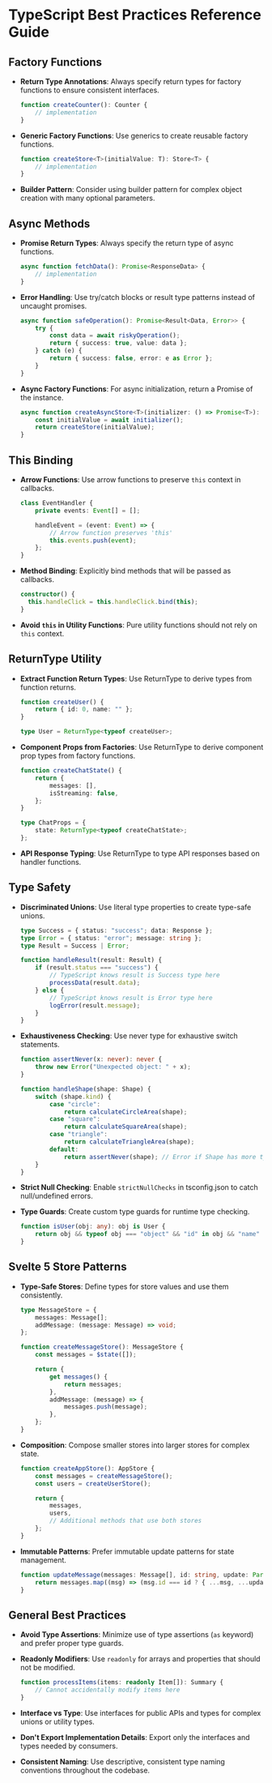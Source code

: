 # TypeScript Best Practices Reference Guide

## Factory Functions

- **Return Type Annotations**: Always specify return types for factory functions to ensure consistent interfaces.

    ```typescript
    function createCounter(): Counter {
        // implementation
    }
    ```

- **Generic Factory Functions**: Use generics to create reusable factory functions.

    ```typescript
    function createStore<T>(initialValue: T): Store<T> {
        // implementation
    }
    ```

- **Builder Pattern**: Consider using builder pattern for complex object creation with many optional parameters.

## Async Methods

- **Promise Return Types**: Always specify the return type of async functions.

    ```typescript
    async function fetchData(): Promise<ResponseData> {
        // implementation
    }
    ```

- **Error Handling**: Use try/catch blocks or result type patterns instead of uncaught promises.

    ```typescript
    async function safeOperation(): Promise<Result<Data, Error>> {
        try {
            const data = await riskyOperation();
            return { success: true, value: data };
        } catch (e) {
            return { success: false, error: e as Error };
        }
    }
    ```

- **Async Factory Functions**: For async initialization, return a Promise of the instance.
    ```typescript
    async function createAsyncStore<T>(initializer: () => Promise<T>): Promise<Store<T>> {
        const initialValue = await initializer();
        return createStore(initialValue);
    }
    ```

## This Binding

- **Arrow Functions**: Use arrow functions to preserve `this` context in callbacks.

    ```typescript
    class EventHandler {
        private events: Event[] = [];

        handleEvent = (event: Event) => {
            // Arrow function preserves 'this'
            this.events.push(event);
        };
    }
    ```

- **Method Binding**: Explicitly bind methods that will be passed as callbacks.

    ```typescript
    constructor() {
      this.handleClick = this.handleClick.bind(this);
    }
    ```

- **Avoid `this` in Utility Functions**: Pure utility functions should not rely on `this` context.

## ReturnType Utility

- **Extract Function Return Types**: Use ReturnType to derive types from function returns.

    ```typescript
    function createUser() {
        return { id: 0, name: "" };
    }

    type User = ReturnType<typeof createUser>;
    ```

- **Component Props from Factories**: Use ReturnType to derive component prop types from factory functions.

    ```typescript
    function createChatState() {
        return {
            messages: [],
            isStreaming: false,
        };
    }

    type ChatProps = {
        state: ReturnType<typeof createChatState>;
    };
    ```

- **API Response Typing**: Use ReturnType to type API responses based on handler functions.

## Type Safety

- **Discriminated Unions**: Use literal type properties to create type-safe unions.

    ```typescript
    type Success = { status: "success"; data: Response };
    type Error = { status: "error"; message: string };
    type Result = Success | Error;

    function handleResult(result: Result) {
        if (result.status === "success") {
            // TypeScript knows result is Success type here
            processData(result.data);
        } else {
            // TypeScript knows result is Error type here
            logError(result.message);
        }
    }
    ```

- **Exhaustiveness Checking**: Use never type for exhaustive switch statements.

    ```typescript
    function assertNever(x: never): never {
        throw new Error("Unexpected object: " + x);
    }

    function handleShape(shape: Shape) {
        switch (shape.kind) {
            case "circle":
                return calculateCircleArea(shape);
            case "square":
                return calculateSquareArea(shape);
            case "triangle":
                return calculateTriangleArea(shape);
            default:
                return assertNever(shape); // Error if Shape has more types
        }
    }
    ```

- **Strict Null Checking**: Enable `strictNullChecks` in tsconfig.json to catch null/undefined errors.

- **Type Guards**: Create custom type guards for runtime type checking.
    ```typescript
    function isUser(obj: any): obj is User {
        return obj && typeof obj === "object" && "id" in obj && "name" in obj;
    }
    ```

## Svelte 5 Store Patterns

- **Type-Safe Stores**: Define types for store values and use them consistently.

    ```typescript
    type MessageStore = {
        messages: Message[];
        addMessage: (message: Message) => void;
    };

    function createMessageStore(): MessageStore {
        const messages = $state([]);

        return {
            get messages() {
                return messages;
            },
            addMessage: (message) => {
                messages.push(message);
            },
        };
    }
    ```

- **Composition**: Compose smaller stores into larger stores for complex state.

    ```typescript
    function createAppStore(): AppStore {
        const messages = createMessageStore();
        const users = createUserStore();

        return {
            messages,
            users,
            // Additional methods that use both stores
        };
    }
    ```

- **Immutable Patterns**: Prefer immutable update patterns for state management.
    ```typescript
    function updateMessage(messages: Message[], id: string, update: Partial<Message>): Message[] {
        return messages.map((msg) => (msg.id === id ? { ...msg, ...update } : msg));
    }
    ```

## General Best Practices

- **Avoid Type Assertions**: Minimize use of type assertions (`as` keyword) and prefer proper type guards.

- **Readonly Modifiers**: Use `readonly` for arrays and properties that should not be modified.

    ```typescript
    function processItems(items: readonly Item[]): Summary {
        // Cannot accidentally modify items here
    }
    ```

- **Interface vs Type**: Use interfaces for public APIs and types for complex unions or utility types.

- **Don't Export Implementation Details**: Export only the interfaces and types needed by consumers.

- **Consistent Naming**: Use descriptive, consistent type naming conventions throughout the codebase.

